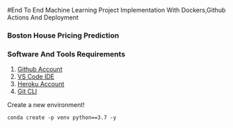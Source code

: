 #End To End Machine Learning Project Implementation With Dockers,Github Actions And Deployment

### Boston House Pricing Prediction
### Software And Tools Requirements
1. [Github Account](https://github.com)
2. [VS Code IDE](https://code.visualstudio.com/)
3. [Heroku Account](https://heroku.com)
4. [Git CLI](https://cli.github.com/)

Create a new environment!

```
conda create -p venv python==3.7 -y
```

